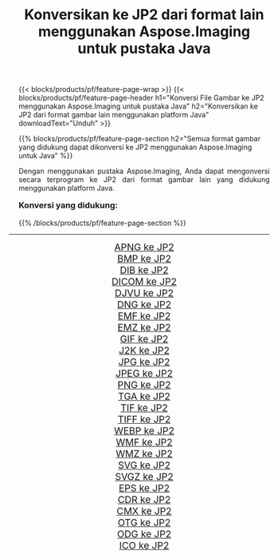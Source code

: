 ﻿---
title: Konversikan ke JP2 dari format lain menggunakan Aspose.Imaging untuk pustaka Java 
weight: 3920
url: /id/java/conversion/to/jp2/ 
lang: id
langdirlevel: 2
locales: zh-hans,ja,it,ru,de,es,fr,nl,id,lt,pl,pt,vi,tr,ko,zh-hant,ar,hi,th,sv,cs,uk,he
description: Menggunakan Aspose.Imaging Anda dapat mengonversi ke JP2 dari format lain menggunakan Java
---

{{< blocks/products/pf/feature-page-wrap >}}
{{< blocks/products/pf/feature-page-header h1="Konversi File Gambar ke JP2 menggunakan Aspose.Imaging untuk pustaka Java" h2="Konversikan ke JP2 dari format gambar lain menggunakan platform Java" downloadText="Unduh" >}}


{{% blocks/products/pf/feature-page-section  h2="Semua format gambar yang didukung dapat dikonversi ke JP2 menggunakan Aspose.Imaging untuk Java" %}}
<p align=justify>Dengan menggunakan pustaka Aspose.Imaging, Anda dapat mengonversi secara terprogram ke JP2 dari format gambar lain yang didukung menggunakan platform Java.</p>
<h3 style="margin-top:16px;">
Konversi yang didukung:
</h3>
{{% /blocks/products/pf/feature-page-section %}}
<div class="container-fluid productfamilypage bg-gray">
    <div class="convertypes bg-gray agp-content section">
        <div class="container">
		<hr style="margin-left:-20px;"/>
		<div class="row other-converters" style="gap: 10px;font-size: 19px;text-align:center;">
		    <div class='col-md-3 other-converter remove-lp remove-rp'><a href="/imaging/id/java/conversion/apng-to-jp2/" style="padding:15px;">APNG ke JP2</a></div>
<div class='col-md-3 other-converter remove-lp remove-rp'><a href="/imaging/id/java/conversion/bmp-to-jp2/" style="padding:15px;">BMP ke JP2</a></div>
<div class='col-md-3 other-converter remove-lp remove-rp'><a href="/imaging/id/java/conversion/dib-to-jp2/" style="padding:15px;">DIB ke JP2</a></div>
<div class='col-md-3 other-converter remove-lp remove-rp'><a href="/imaging/id/java/conversion/dicom-to-jp2/" style="padding:15px;">DICOM ke JP2</a></div>
<div class='col-md-3 other-converter remove-lp remove-rp'><a href="/imaging/id/java/conversion/djvu-to-jp2/" style="padding:15px;">DJVU ke JP2</a></div>
<div class='col-md-3 other-converter remove-lp remove-rp'><a href="/imaging/id/java/conversion/dng-to-jp2/" style="padding:15px;">DNG ke JP2</a></div>
<div class='col-md-3 other-converter remove-lp remove-rp'><a href="/imaging/id/java/conversion/emf-to-jp2/" style="padding:15px;">EMF ke JP2</a></div>
<div class='col-md-3 other-converter remove-lp remove-rp'><a href="/imaging/id/java/conversion/emz-to-jp2/" style="padding:15px;">EMZ ke JP2</a></div>
<div class='col-md-3 other-converter remove-lp remove-rp'><a href="/imaging/id/java/conversion/gif-to-jp2/" style="padding:15px;">GIF ke JP2</a></div>
<div class='col-md-3 other-converter remove-lp remove-rp'><a href="/imaging/id/java/conversion/j2k-to-jp2/" style="padding:15px;">J2K ke JP2</a></div>
<div class='col-md-3 other-converter remove-lp remove-rp'><a href="/imaging/id/java/conversion/jpg-to-jp2/" style="padding:15px;">JPG ke JP2</a></div>
<div class='col-md-3 other-converter remove-lp remove-rp'><a href="/imaging/id/java/conversion/jpeg-to-jp2/" style="padding:15px;">JPEG ke JP2</a></div>
<div class='col-md-3 other-converter remove-lp remove-rp'><a href="/imaging/id/java/conversion/png-to-jp2/" style="padding:15px;">PNG ke JP2</a></div>
<div class='col-md-3 other-converter remove-lp remove-rp'><a href="/imaging/id/java/conversion/tga-to-jp2/" style="padding:15px;">TGA ke JP2</a></div>
<div class='col-md-3 other-converter remove-lp remove-rp'><a href="/imaging/id/java/conversion/tif-to-jp2/" style="padding:15px;">TIF ke JP2</a></div>
<div class='col-md-3 other-converter remove-lp remove-rp'><a href="/imaging/id/java/conversion/tiff-to-jp2/" style="padding:15px;">TIFF ke JP2</a></div>
<div class='col-md-3 other-converter remove-lp remove-rp'><a href="/imaging/id/java/conversion/webp-to-jp2/" style="padding:15px;">WEBP ke JP2</a></div>
<div class='col-md-3 other-converter remove-lp remove-rp'><a href="/imaging/id/java/conversion/wmf-to-jp2/" style="padding:15px;">WMF ke JP2</a></div>
<div class='col-md-3 other-converter remove-lp remove-rp'><a href="/imaging/id/java/conversion/wmz-to-jp2/" style="padding:15px;">WMZ ke JP2</a></div>
<div class='col-md-3 other-converter remove-lp remove-rp'><a href="/imaging/id/java/conversion/svg-to-jp2/" style="padding:15px;">SVG ke JP2</a></div>
<div class='col-md-3 other-converter remove-lp remove-rp'><a href="/imaging/id/java/conversion/svgz-to-jp2/" style="padding:15px;">SVGZ ke JP2</a></div>
<div class='col-md-3 other-converter remove-lp remove-rp'><a href="/imaging/id/java/conversion/eps-to-jp2/" style="padding:15px;">EPS ke JP2</a></div>
<div class='col-md-3 other-converter remove-lp remove-rp'><a href="/imaging/id/java/conversion/cdr-to-jp2/" style="padding:15px;">CDR ke JP2</a></div>
<div class='col-md-3 other-converter remove-lp remove-rp'><a href="/imaging/id/java/conversion/cmx-to-jp2/" style="padding:15px;">CMX ke JP2</a></div>
<div class='col-md-3 other-converter remove-lp remove-rp'><a href="/imaging/id/java/conversion/otg-to-jp2/" style="padding:15px;">OTG ke JP2</a></div>
<div class='col-md-3 other-converter remove-lp remove-rp'><a href="/imaging/id/java/conversion/odg-to-jp2/" style="padding:15px;">ODG ke JP2</a></div>
<div class='col-md-3 other-converter remove-lp remove-rp'><a href="/imaging/id/java/conversion/ico-to-jp2/" style="padding:15px;">ICO ke JP2</a></div>
                </div>
        </div>
    </div>
</div>
<br/>

